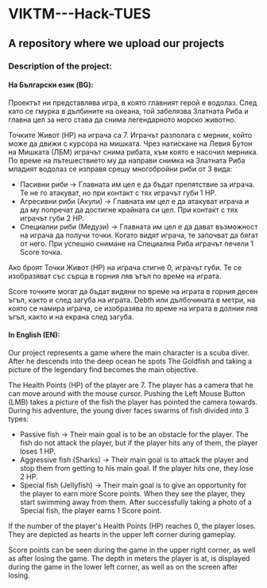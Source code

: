 # VIKTM---Hack-TUES
## A repository where we upload our projects

### Description of the project:
#### На Български език (BG):

Проектът ни представлява игра, в която главният герой е водолаз.
След като се гмурка в дълбините на океана, той забелязва Златната Риба и главна цел за него става да снима легендарното морско животно.

Точките Живот (HP) на играча са 7.
Играчът разполага с мерник, който може да движи с курсора на мишката. 
Чрез натискане на Левия Бутон на Мишката (ЛБМ) играчът снима рибата, към която е насочил мерника.
По време на пътешествието му да направи снимка на Златната Риба младият водолаз се изправя срещу многобройни риби от 3 вида:

- Пасивни риби -> Главната им цел е да бъдат препятствие за играча. Те не го атакуват, но при контакт с тях играчът губи 1 HP.
- Агресивни риби (Акули) -> Главната им цел е да атакуват играча и да му попречат да достигне крайната си цел. При контакт с тях играчът губи 2 HP.
- Специални риби (Медузи) -> Главната им цел е да дават възможност на играча да получи точки. Когато видят играча, те започват да бягат от него.
  При успешно снимане на Специална Риба играчът печели 1 Score точка.

Ако броят Точки Живот (HP) на играча стигне 0, играчът губи. Те се изобразяват със сърца в горния ляв ъгъл по време на играта.

Score точките могат да бъдат видяни по време на играта в горния десен ъгъл, както и след загуба на играта.
Debth или дълбочината в метри, на която се намира играча, се изобразява по време на играта в долния ляв ъгъл, както и на екрана след загуба.

#### In English (EN):

Our project represents a game where the main character is a scuba diver.
After he descends into the deep ocean he spots The Goldfish and taking a picture of the legendary find becomes the main objective.

The Health Points (HP) of the player are 7.
The player has a camera that he can move around with the mouse cursor.
Pushing the Left Mouse Button (LMB) takes a picture of the fish the player has pointed the camera towards.
During his adventure, the young diver faces swarms of fish divided into 3 types:

- Passive fish -> Their main goal is to be an obstacle for the player. The fish do not attack the player, but if the player hits any of them, the player loses 1 HP.
- Aggressive fish (Sharks) -> Their main goal is to attack the player and stop them from getting to his main goal. If the player hits one, they lose 2 HP.
- Special fish (Jellyfish) -> Their main goal is to give an opportunity for the player to earn more Score points.  When they see the player, they start swimming away from them.
  After successfully taking a photo of a Special fish, the player earns 1 Score point.

If the number of the player's Health Points (HP) reaches 0, the player loses. They are depicted as hearts in the upper left corner during gameplay.

Score points can be seen during the game in the upper right corner, as well as after losing the game.
The depth in meters the player is at, is displayed during the game in the lower left corner, as well as on the screen after losing.


